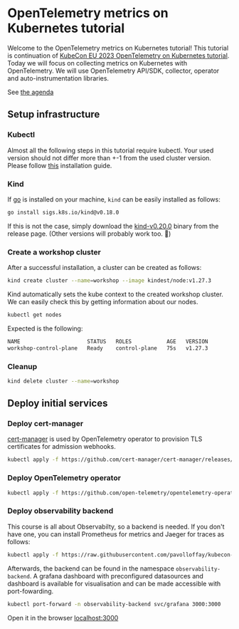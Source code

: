 # OpenTelemetry metrics on Kubernetes tutorial

Welcome to the OpenTelemetry metrics on Kubernetes tutorial!
This tutorial is continuation of [KubeCon EU 2023 OpenTelemetry on Kubernetes tutorial](https://github.com/pavolloffay/kubecon-eu-2023-opentelemetry-kubernetes-tutorial).
Today we will focus on collecting metrics on Kubernetes with OpenTelemetry.
We will use OpenTelemetry API/SDK, collector, operator and auto-instrumentation libraries.

See [the agenda](./README.md#agenda)

## Setup infrastructure

### Kubectl

Almost all the following steps in this tutorial require kubectl. Your used version should not differ more than +-1 from the used cluster version. Please follow [this](https://kubernetes.io/docs/tasks/tools/install-kubectl-linux/#install-kubectl-binary-with-curl-on-linux) installation guide.

### Kind

If [go](https://go.dev/) is installed on your machine, `kind` can be easily installed as follows:

```bash
go install sigs.k8s.io/kind@v0.18.0
```

If this is not the case, simply download the [kind-v0.20.0](https://github.com/kubernetes-sigs/kind/releases/tag/v0.20.0) binary from the release page. (Other versions will probably work too. :cowboy_hat_face:)

### Create a workshop cluster

After a successful installation, a cluster can be created as follows:

```bash
kind create cluster --name=workshop --image kindest/node:v1.27.3
```

Kind automatically sets the kube context to the created workshop cluster. We can easily check this by getting information about our nodes.

```bash
kubectl get nodes
```
Expected is the following:

```bash
NAME                     STATUS   ROLES           AGE   VERSION
workshop-control-plane   Ready    control-plane   75s   v1.27.3
```

### Cleanup

```bash
kind delete cluster --name=workshop
```

## Deploy initial services

### Deploy cert-manager

[cert-manager](https://cert-manager.io/docs/) is used by OpenTelemetry operator to provision TLS certificates for admission webhooks.

```bash
kubectl apply -f https://github.com/cert-manager/cert-manager/releases/download/v1.11.0/cert-manager.yaml
```

### Deploy OpenTelemetry operator

```bash
kubectl apply -f https://github.com/open-telemetry/opentelemetry-operator/releases/latest/download/opentelemetry-operator.yaml
```

### Deploy observability backend

This course is all about Observabilty, so a backend is needed. If you don't have one, you can install Prometheus for metrics and Jaeger for traces as follows:

```bash
kubectl apply -f https://raw.githubusercontent.com/pavolloffay/kubecon-na-2023-opentelemetry-kubernetes-metrics-tutorial/main/backend/01-backend.yaml
```

Afterwards, the backend can be found in the namespace `observability-backend`. A grafana dashboard with preconfigured datasources and dashboard is available for visualisation and can be made accessible with port-fowarding.

```bash
kubectl port-forward -n observability-backend svc/grafana 3000:3000
```

Open it in the browser [localhost:3000](http://localhost:3000/)
